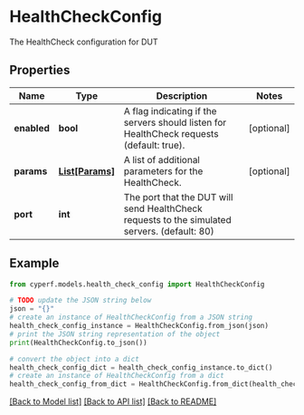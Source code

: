 # HealthCheckConfig

The HealthCheck configuration for DUT

## Properties

Name | Type | Description | Notes
------------ | ------------- | ------------- | -------------
**enabled** | **bool** | A flag indicating if the servers should listen for HealthCheck requests (default: true). | [optional] 
**params** | [**List[Params]**](Params.md) | A list of additional parameters for the HealthCheck. | [optional] 
**port** | **int** | The port that the DUT will send HealthCheck requests to the simulated servers. (default: 80) | 

## Example

```python
from cyperf.models.health_check_config import HealthCheckConfig

# TODO update the JSON string below
json = "{}"
# create an instance of HealthCheckConfig from a JSON string
health_check_config_instance = HealthCheckConfig.from_json(json)
# print the JSON string representation of the object
print(HealthCheckConfig.to_json())

# convert the object into a dict
health_check_config_dict = health_check_config_instance.to_dict()
# create an instance of HealthCheckConfig from a dict
health_check_config_from_dict = HealthCheckConfig.from_dict(health_check_config_dict)
```
[[Back to Model list]](../README.md#documentation-for-models) [[Back to API list]](../README.md#documentation-for-api-endpoints) [[Back to README]](../README.md)


